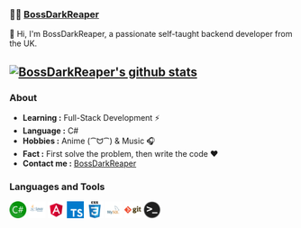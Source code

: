 ###  :man_technologist:  [BossDarkReaper](https://johncarkeek.work)

👋 Hi, I'm BossDarkReaper, a passionate self-taught backend developer from the UK. 

[![BossDarkReaper's github stats](https://github-readme-stats-bossdarkreaper.vercel.app/api?username=BossDarkReaper&show_icons=true&title_color=fff&icon_color=79ff97&text_color=9f9f9f&bg_color=151515&count_private=true&hide=stars,contribs)](https://github.com/BossDarkReaper)
---------------------------------------------------------------------------------------------------------------------------------------------------------------------------------


### About

-  **Learning :** Full-Stack Development :zap:   
-  **Language :** C#
-  **Hobbies :** Anime (⁀ᗢ⁀) & Music :headphones:
-  **Fact :** First solve the problem, then write the code :heart:
-  **Contact me :** [BossDarkReaper](mailto:john@johncarkeek.work)


### Languages and Tools

<code><img height="30" src="https://raw.githubusercontent.com/github/explore/80688e429a7d4ef2fca1e82350fe8e3517d3494d/topics/csharp/csharp.png"></code>
<code><img height="30" src="https://raw.githubusercontent.com/github/explore/80688e429a7d4ef2fca1e82350fe8e3517d3494d/topics/java/java.png"></code>
<code><img height="30" src="https://raw.githubusercontent.com/github/explore/80688e429a7d4ef2fca1e82350fe8e3517d3494d/topics/angular/angular.png"></code>
<code><img height="30" src="https://raw.githubusercontent.com/github/explore/80688e429a7d4ef2fca1e82350fe8e3517d3494d/topics/typescript/typescript.png"></code>
<code><img height="30" src="https://raw.githubusercontent.com/github/explore/80688e429a7d4ef2fca1e82350fe8e3517d3494d/topics/css/css.png"></code>
<code><img height="30" src="https://raw.githubusercontent.com/github/explore/80688e429a7d4ef2fca1e82350fe8e3517d3494d/topics/mysql/mysql.png"></code>
<code><img height="30" src="https://raw.githubusercontent.com/github/explore/80688e429a7d4ef2fca1e82350fe8e3517d3494d/topics/git/git.png"></code>
<code><img height="30" src="https://raw.githubusercontent.com/github/explore/80688e429a7d4ef2fca1e82350fe8e3517d3494d/topics/terminal/terminal.png"></code>
